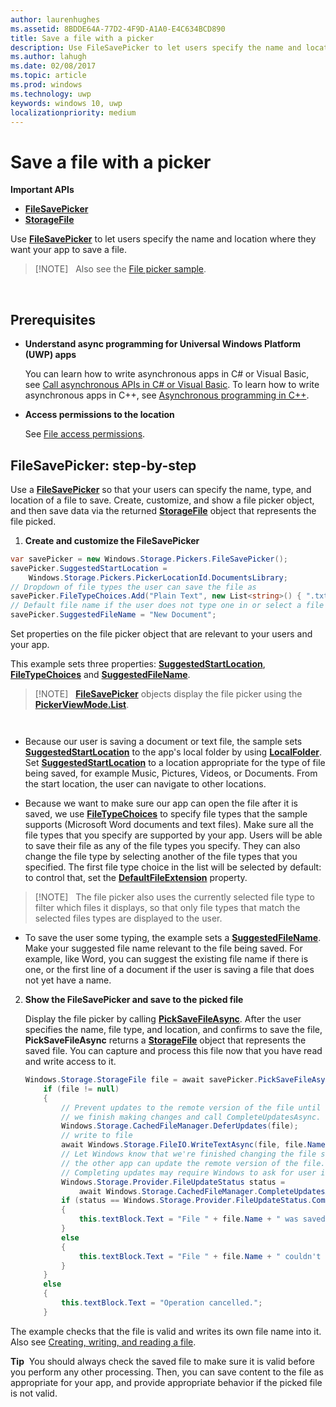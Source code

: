 ```yaml
---
author: laurenhughes
ms.assetid: 8BDDE64A-77D2-4F9D-A1A0-E4C634BCD890
title: Save a file with a picker
description: Use FileSavePicker to let users specify the name and location where they want your app to save a file.
ms.author: lahugh
ms.date: 02/08/2017
ms.topic: article
ms.prod: windows
ms.technology: uwp
keywords: windows 10, uwp
localizationpriority: medium
---
```


# Save a file with a picker




**Important APIs**

-   [**FileSavePicker**](https://msdn.microsoft.com/library/windows/apps/br207871)
-   [**StorageFile**](https://msdn.microsoft.com/library/windows/apps/br227171)

Use [**FileSavePicker**](https://msdn.microsoft.com/library/windows/apps/br207871) to let users specify the name and location where they want your app to save a file.

> [!NOTE] 
> Also see the [File picker sample](http://go.microsoft.com/fwlink/p/?linkid=619994).

 

## Prerequisites


-   **Understand async programming for Universal Windows Platform (UWP) apps**

    You can learn how to write asynchronous apps in C# or Visual Basic, see [Call asynchronous APIs in C# or Visual Basic](https://msdn.microsoft.com/library/windows/apps/mt187337). To learn how to write asynchronous apps in C++, see [Asynchronous programming in C++](https://msdn.microsoft.com/library/windows/apps/mt187334).

-   **Access permissions to the location**

    See [File access permissions](file-access-permissions.md).

## FileSavePicker: step-by-step

Use a [**FileSavePicker**](https://msdn.microsoft.com/library/windows/apps/br207871) so that your users can specify the name, type, and location of a file to save. Create, customize, and show a file picker object, and then save data via the returned [**StorageFile**](https://msdn.microsoft.com/library/windows/apps/br227171) object that represents the file picked.

1.  **Create and customize the FileSavePicker**

```cs
var savePicker = new Windows.Storage.Pickers.FileSavePicker();
savePicker.SuggestedStartLocation =
    Windows.Storage.Pickers.PickerLocationId.DocumentsLibrary;
// Dropdown of file types the user can save the file as
savePicker.FileTypeChoices.Add("Plain Text", new List<string>() { ".txt" });
// Default file name if the user does not type one in or select a file to replace
savePicker.SuggestedFileName = "New Document";
```

Set properties on the file picker object that are relevant to your users and your app.

This example sets three properties: [**SuggestedStartLocation**](https://msdn.microsoft.com/library/windows/apps/br207880), [**FileTypeChoices**](https://msdn.microsoft.com/library/windows/apps/br207875) and [**SuggestedFileName**](https://msdn.microsoft.com/library/windows/apps/br207878).

> [!NOTE] 
> [**FileSavePicker**](https://msdn.microsoft.com/library/windows/apps/br207871) objects display the file picker using the [**PickerViewMode.List**](https://msdn.microsoft.com/library/windows/apps/br207891).

     
- Because our user is saving a document or text file, the sample sets [**SuggestedStartLocation**](https://msdn.microsoft.com/library/windows/apps/br207880) to the app's local folder by using [**LocalFolder**](https://msdn.microsoft.com/library/windows/apps/br241621). Set [**SuggestedStartLocation**](https://msdn.microsoft.com/library/windows/apps/br207854) to a location appropriate for the type of file being saved, for example Music, Pictures, Videos, or Documents. From the start location, the user can navigate to other locations.

- Because we want to make sure our app can open the file after it is saved, we use [**FileTypeChoices**](https://msdn.microsoft.com/library/windows/apps/br207875) to specify file types that the sample supports (Microsoft Word documents and text files). Make sure all the file types that you specify are supported by your app. Users will be able to save their file as any of the file types you specify. They can also change the file type by selecting another of the file types that you specified. The first file type choice in the list will be selected by default: to control that, set the [**DefaultFileExtension**](https://msdn.microsoft.com/library/windows/apps/br207873) property.

> [!NOTE] 
> The file picker also uses the currently selected file type to filter which files it displays, so that only file types that match the selected files types are displayed to the user.

- To save the user some typing, the example sets a [**SuggestedFileName**](https://msdn.microsoft.com/library/windows/apps/br207878). Make your suggested file name relevant to the file being saved. For example, like Word, you can suggest the existing file name if there is one, or the first line of a document if the user is saving a file that does not yet have a name.

2.  **Show the FileSavePicker and save to the picked file**

    Display the file picker by calling [**PickSaveFileAsync**](https://msdn.microsoft.com/library/windows/apps/br207876). After the user specifies the name, file type, and location, and confirms to save the file, **PickSaveFileAsync** returns a [**StorageFile**](https://msdn.microsoft.com/library/windows/apps/br227171) object that represents the saved file. You can capture and process this file now that you have read and write access to it.

    ```cs
    Windows.Storage.StorageFile file = await savePicker.PickSaveFileAsync();
        if (file != null)
        {
            // Prevent updates to the remote version of the file until
            // we finish making changes and call CompleteUpdatesAsync.
            Windows.Storage.CachedFileManager.DeferUpdates(file);
            // write to file
            await Windows.Storage.FileIO.WriteTextAsync(file, file.Name);
            // Let Windows know that we're finished changing the file so
            // the other app can update the remote version of the file.
            // Completing updates may require Windows to ask for user input.
            Windows.Storage.Provider.FileUpdateStatus status =
                await Windows.Storage.CachedFileManager.CompleteUpdatesAsync(file);
            if (status == Windows.Storage.Provider.FileUpdateStatus.Complete)
            {
                this.textBlock.Text = "File " + file.Name + " was saved.";
            }
            else
            {
                this.textBlock.Text = "File " + file.Name + " couldn't be saved.";
            }
        }
        else
        {
            this.textBlock.Text = "Operation cancelled.";
        }
    ```

The example checks that the file is valid and writes its own file name into it. Also see [Creating, writing, and reading a file](quickstart-reading-and-writing-files.md).

**Tip**  You should always check the saved file to make sure it is valid before you perform any other processing. Then, you can save content to the file as appropriate for your app, and provide appropriate behavior if the picked file is not valid.
